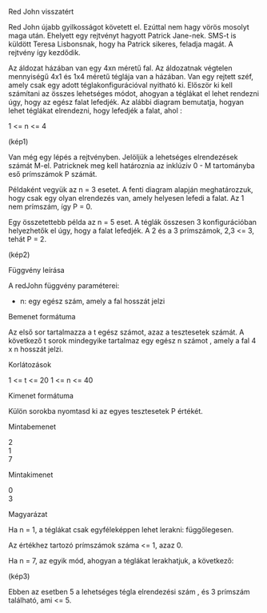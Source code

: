 Red John visszatért

Red John újabb gyilkosságot követett el. Ezúttal nem hagy vörös mosolyt maga után. Ehelyett egy rejtvényt hagyott Patrick Jane-nek. SMS-t is küldött Teresa Lisbonsnak, hogy ha Patrick sikeres, feladja magát. A rejtvény így kezdődik.

Az áldozat házában van egy 4xn méretű fal. Az áldozatnak végtelen mennyiségű 4x1 és 1x4 méretű téglája van a házában. Van egy rejtett széf, amely csak egy adott téglakonfigurációval nyitható ki. Először ki kell számítani az összes lehetséges módot, ahogyan a téglákat el lehet rendezni úgy, hogy az egész falat lefedjék. Az alábbi diagram bemutatja, hogyan lehet téglákat elrendezni, hogy lefedjék a falat, ahol :

1 <= n <= 4

(kép1)

Van még egy lépés a rejtvényben. Jelöljük a lehetséges elrendezések számát M-el. Patricknek meg kell határoznia az inklúzív 0 - M tartományba eső prímszámok P számát.

Példaként vegyük az n = 3 esetet. A fenti diagram alapján meghatározzuk, hogy csak egy olyan elrendezés van, amely helyesen lefedi a falat. Az 1 nem prímszám, így P = 0.

Egy összetettebb példa az n = 5 eset. A téglák összesen 3 konfigurációban helyezhetők el úgy, hogy a falat lefedjék. A 2 és a 3 prímszámok, 2,3 <= 3, tehát P = 2. 

(kép2)

Függvény leírása

A redJohn függvény paraméterei:

- n: egy egész szám, amely a fal hosszát jelzi

Bemenet formátuma

Az első sor tartalmazza a t egész számot, azaz a tesztesetek számát.
A következő t sorok mindegyike tartalmaz egy egész n számot , amely a fal 4 x n hosszát jelzi.

Korlátozások

1 <= t <= 20
1 <= n <= 40

Kimenet formátuma

Külön sorokba nyomtasd ki az egyes tesztesetek P értékét.

Mintabemenet

2  
1  
7  

Mintakimenet

0  
3  

Magyarázat

Ha n = 1, a téglákat csak egyféleképpen lehet lerakni: függőlegesen.

Az értékhez tartozó prímszámok száma <= 1, azaz 0.

Ha n = 7, az egyik mód, ahogyan a téglákat lerakhatjuk, a következő:

(kép3)

Ebben az esetben 5 a lehetséges tégla elrendezési szám , és 3 prímszám található, ami <= 5.